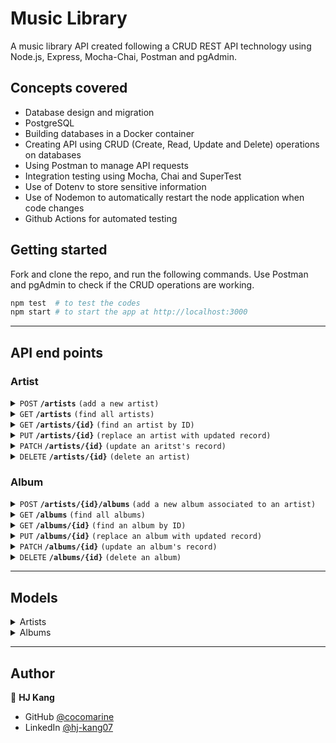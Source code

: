 # Music Library

A music library API created following a CRUD REST API technology using Node.js, Express, Mocha-Chai, Postman and pgAdmin. 

## Concepts covered

- Database design and migration
- PostgreSQL
- Building databases in a Docker container
- Creating API using CRUD (Create, Read, Update and Delete) operations on databases
- Using Postman to manage API requests
- Integration testing using Mocha, Chai and SuperTest
- Use of Dotenv to store sensitive information
- Use of Nodemon to automatically restart the node application when code changes
- Github Actions for automated testing 

## Getting started
Fork and clone the repo, and run the following commands. Use Postman and pgAdmin to check if the CRUD operations are working. 
```bash
npm test  # to test the codes
npm start # to start the app at http://localhost:3000
```
----------------
## API end points

### Artist

<details>
 <summary><code>POST</code> <code><b>/artists</b></code> <code>(add a new artist)</code></summary>

#### Parameters and body content

> | Parameters | Body content |
> |------------|--------------|
> | None       | name [string], genre [string] |


#### Responses

> | code | description |
> |------|-------------|
> | `201` | successful operation

</details>

<details>
 <summary><code>GET</code> <code><b>/artists</b></code> <code>(find all artists)</code></summary>

#### Parameters and body content

> None


#### Responses

> | code | description |
> |------|-------------|
> | `200` | successful operation |

</details>

<details>
 <summary><code>GET</code> <code><b>/artists/{id}</b></code> <code>(find an artist by ID)</code></summary>

#### Parameters and body content

> | Parameters | Body content |
> |------------|--------------|
> | `artistId` | None |


#### Responses

> | code | description |
> |------|-------------|
> | `200` | successful operation |
> | `404` | aritst not found |

</details>

<details>
 <summary><code>PUT</code> <code><b>/artists/{id}</b></code> <code>(replace an artist with updated record)</code></summary>

#### Parameters and body content

> | Parameters | Body content |
> |------------|--------------|
> | `artistId` | name[string], genre[string]|


#### Responses

> | code | description |
> |------|-------------|
> | `200` | successful operation |
> | `404` | aritst not found |

</details>

<details>
 <summary><code>PATCH</code> <code><b>/artists/{id}</b></code> <code>(update an aritst's record)</code></summary>

#### Parameters and body content

> | Parameters | Body content |
> |------------|--------------|
> | `artistId` | name[string], genre[string]|


#### Responses

> | code | description |
> |------|-------------|
> | `200` | successful operation |
> | `404` | aritst not found |

</details>

<details>
 <summary><code>DELETE</code> <code><b>/artists/{id}</b></code> <code>(delete an artist)</code></summary>

#### Parameters and body content

> | Parameters | Body content |
> |------------|--------------|
> | `artistId` | None |


#### Responses

> | code | description |
> |------|-------------|
> | `200` | successful operation |
> | `404` | aritst not found |

</details>


### Album

<details>
 <summary><code>POST</code> <code><b>/artists/{id}/albums</b></code> <code>(add a new album associated to an artist)</code></summary>

#### Parameters and body content

> | Parameters | Body content |
> |------------|--------------|
> | `artistId` | name [string], year [integer] |


#### Responses

> | code | description |
> |------|-------------|
> | `201` | successful operation

</details>

<details>
 <summary><code>GET</code> <code><b>/albums</b></code> <code>(find all albums)</code></summary>

#### Parameters and body content

> None


#### Responses

> | code | description |
> |------|-------------|
> | `200` | successful operation |

</details>

<details>
 <summary><code>GET</code> <code><b>/albums/{id}</b></code> <code>(find an album by ID)</code></summary>

#### Parameters and body content

> | Parameters | Body content |
> |------------|--------------|
> | `albumId` | None |


#### Responses

> | code | description |
> |------|-------------|
> | `200` | successful operation |
> | `404` | album not found |

</details>

<details>
 <summary><code>PUT</code> <code><b>/albums/{id}</b></code> <code>(replace an album with updated record)</code></summary>

#### Parameters and body content

> | Parameters | Body content |
> |------------|--------------|
> | `albumId` | name[string], year[integer]|


#### Responses

> | code | description |
> |------|-------------|
> | `200` | successful operation |
> | `404` | album not found |

</details>

<details>
 <summary><code>PATCH</code> <code><b>/albums/{id}</b></code> <code>(update an album's record)</code></summary>

#### Parameters and body content

> | Parameters | Body content |
> |------------|--------------|
> | `albumId` | name[string], year[integer]|


#### Responses

> | code | description |
> |------|-------------|
> | `200` | successful operation |
> | `404` | album not found |

</details>

<details>
 <summary><code>DELETE</code> <code><b>/albums/{id}</b></code> <code>(delete an album)</code></summary>

#### Parameters and body content

> | Parameters | Body content |
> |------------|--------------|
> | `albumId` | None |


#### Responses

> | code | description |
> |------|-------------|
> | `200` | successful operation |
> | `404` | album not found |

</details>

------------------
## Models

<details>
 <summary>Artists</summary>

> | column | data type |
> |------|-------------|
> | id | integer (PK) |
> | name | string |
> | genre | string |

</details>

<details>
 <summary>Albums</summary>

> | column | data type |
> |------|-------------|
> | id | integer (PK) |
> | name | string |
> | year | integer |
> | artistId | integer (FK) |

</details>

------------------

## Author

👤 **HJ Kang** 
- GitHub [@cocomarine](https://github.com/cocomarine) 
- LinkedIn [@hj-kang07](https://www.linkedin.com/in/hj-kang07/) 